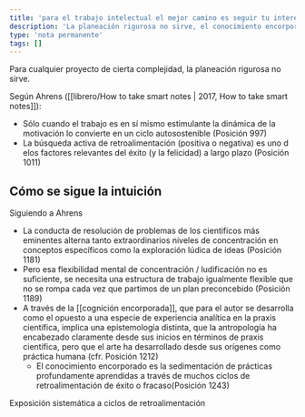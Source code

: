 ```yaml
---
title: 'para el trabajo intelectual el mejor camino es seguir tu interés, tu intuición y la retroalimentación emocional'
description: 'La planeación rigurosa no sirve, el conocimiento encorporado es más efectivo'
type: 'nota permanente'
tags: []
---
```


Para cualquier proyecto de cierta complejidad, la planeación rigurosa no sirve. 

Según Ahrens ([[librero/How to take smart notes | 2017, How to take smart notes]]):

- Sólo cuando el trabajo es en sí mismo estimulante la dinámica de la motivación lo convierte en un ciclo autosostenible (Posición 997)
- La búsqueda activa de retroalimentación (positiva o negativa) es uno d elos factores relevantes del éxito (y la felicidad) a largo plazo (Posición 1011)

## Cómo se sigue la intuición

Siguiendo a Ahrens

- La conducta de resolución de problemas de los cientificos más eminentes alterna tanto extraordinarios niveles de concentración en conceptos específicos como la exploración lúdica de ideas (Posición 1181)
- Pero esa flexibilidad mental de concentración / ludificación no es suficiente, se necesita una estructura de trabajo igualmente flexible que no se rompa cada vez que partimos de un plan preconcebido (Posición 1189)
- A través de la [[cognición encorporada]], que para el autor se desarrolla como el opuesto a una especie de experiencia analítica en la praxis científica, implica una epistemología distinta, que la antropología ha encabezado claramente  desde sus inicios en términos  de praxis cientifica, pero que el arte ha desarrollado desde sus orígenes como práctica humana  (cfr. Posición 1212)
    - El conocimiento encorporado es la sedimentación de prácticas profundamente aprendidas a través de muchos ciclos de retroalimentación de éxito o fracaso(Posición 1243)

Exposición sistemática a ciclos de retroalimentación
